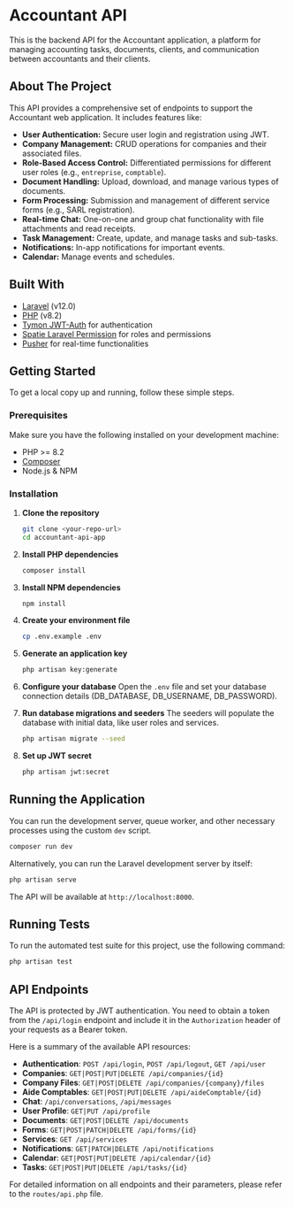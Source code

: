 # Accountant API

This is the backend API for the Accountant application, a platform for managing accounting tasks, documents, clients, and communication between accountants and their clients.

## About The Project

This API provides a comprehensive set of endpoints to support the Accountant web application. It includes features like:

*   **User Authentication:** Secure user login and registration using JWT.
*   **Company Management:** CRUD operations for companies and their associated files.
*   **Role-Based Access Control:** Differentiated permissions for different user roles (e.g., `entreprise`, `comptable`).
*   **Document Handling:** Upload, download, and manage various types of documents.
*   **Form Processing:** Submission and management of different service forms (e.g., SARL registration).
*   **Real-time Chat:** One-on-one and group chat functionality with file attachments and read receipts.
*   **Task Management:** Create, update, and manage tasks and sub-tasks.
*   **Notifications:** In-app notifications for important events.
*   **Calendar:** Manage events and schedules.

## Built With

*   [Laravel](https://laravel.com/) (v12.0)
*   [PHP](https://www.php.net/) (v8.2)
*   [Tymon JWT-Auth](https://jwt-auth.readthedocs.io/en/develop/) for authentication
*   [Spatie Laravel Permission](https://spatie.be/docs/laravel-permission/v6/introduction) for roles and permissions
*   [Pusher](https://pusher.com/) for real-time functionalities

## Getting Started

To get a local copy up and running, follow these simple steps.

### Prerequisites

Make sure you have the following installed on your development machine:
*   PHP >= 8.2
*   [Composer](https://getcomposer.org/)
*   Node.js & NPM

### Installation

1.  **Clone the repository**
    ```sh
    git clone <your-repo-url>
    cd accountant-api-app
    ```

2.  **Install PHP dependencies**
    ```sh
    composer install
    ```

3.  **Install NPM dependencies**
    ```sh
    npm install
    ```

4.  **Create your environment file**
    ```sh
    cp .env.example .env
    ```

5.  **Generate an application key**
    ```sh
    php artisan key:generate
    ```

6.  **Configure your database**
    Open the `.env` file and set your database connection details (DB_DATABASE, DB_USERNAME, DB_PASSWORD).

7.  **Run database migrations and seeders**
    The seeders will populate the database with initial data, like user roles and services.
    ```sh
    php artisan migrate --seed
    ```

8.  **Set up JWT secret**
    ```sh
    php artisan jwt:secret
    ```

## Running the Application

You can run the development server, queue worker, and other necessary processes using the custom `dev` script.

```sh
composer run dev
```

Alternatively, you can run the Laravel development server by itself:
```sh
php artisan serve
```
The API will be available at `http://localhost:8000`.

## Running Tests

To run the automated test suite for this project, use the following command:

```sh
php artisan test
```

## API Endpoints

The API is protected by JWT authentication. You need to obtain a token from the `/api/login` endpoint and include it in the `Authorization` header of your requests as a Bearer token.

Here is a summary of the available API resources:

*   **Authentication**: `POST /api/login`, `POST /api/logout`, `GET /api/user`
*   **Companies**: `GET|POST|PUT|DELETE /api/companies/{id}`
*   **Company Files**: `GET|POST|DELETE /api/companies/{company}/files`
*   **Aide Comptables**: `GET|POST|PUT|DELETE /api/aideComptable/{id}`
*   **Chat**: `/api/conversations`, `/api/messages`
*   **User Profile**: `GET|PUT /api/profile`
*   **Documents**: `GET|POST|DELETE /api/documents`
*   **Forms**: `GET|POST|PATCH|DELETE /api/forms/{id}`
*   **Services**: `GET /api/services`
*   **Notifications**: `GET|PATCH|DELETE /api/notifications`
*   **Calendar**: `GET|POST|PUT|DELETE /api/calendar/{id}`
*   **Tasks**: `GET|POST|PUT|DELETE /api/tasks/{id}`

For detailed information on all endpoints and their parameters, please refer to the `routes/api.php` file.
